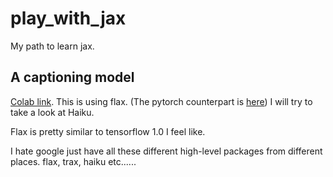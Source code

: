 # play_with_jax
My path to learn jax.

## A captioning model
[Colab link](https://colab.research.google.com/drive/1o7NvUogX9RYuAbSumQj6-_gg4rfjKCHB?usp=sharing). This is using flax. (The pytorch counterpart is [here](https://colab.research.google.com/drive/19FPeRi5DjNbqY8dtvo0gHS0K_pEnT2CW?usp=sharing))
I will try to take a look at Haiku.

Flax is pretty similar to tensorflow 1.0 I feel like.

I hate google just have all these different high-level packages from different places. flax, trax, haiku etc......
